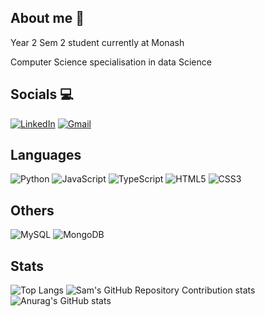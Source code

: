 ## About me 👋

Year 2 Sem 2 student currently at Monash

Computer Science specialisation in data Science

## Socials 💻
[![LinkedIn](https://img.shields.io/badge/linkedin-%230077B5.svg?style=for-the-badge&logo=linkedin&logoColor=white)]()
[![Gmail](https://img.shields.io/badge/Gmail-D14836?style=for-the-badge&logo=gmail&logoColor=white)]()

## Languages 
![Python](https://img.shields.io/badge/python-3670A0?style=for-the-badge&logo=python&logoColor=ffdd54)
![JavaScript](https://img.shields.io/badge/javascript-%23323330.svg?style=for-the-badge&logo=javascript&logoColor=%23F7DF1E)
![TypeScript](https://img.shields.io/badge/typescript-%23007ACC.svg?style=for-the-badge&logo=typescript&logoColor=white)
![HTML5](https://img.shields.io/badge/html5-%23E34F26.svg?style=for-the-badge&logo=html5&logoColor=white)
![CSS3](https://img.shields.io/badge/css3-%231572B6.svg?style=for-the-badge&logo=css3&logoColor=white)

## Others
![MySQL](https://img.shields.io/badge/mysql-4479A1.svg?style=for-the-badge&logo=mysql&logoColor=white)
![MongoDB](https://img.shields.io/badge/MongoDB-%234ea94b.svg?style=for-the-badge&logo=mongodb&logoColor=white)

## Stats 
![Top Langs](https://github-readme-stats.vercel.app/api/top-langs/?username=Sa-mue1)
![Sam's GitHub Repository Contribution stats](https://github-contributor-stats.vercel.app/api?username=Sa-mue1&combine_all_yearly_contributions=true&limit=5)
![Anurag's GitHub stats](https://github-readme-stats.vercel.app/api?username=Sa-mue1&show_icons=true&theme=swift)
